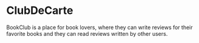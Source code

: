 # ClubDeCarte
BookClub is a place for book lovers, where
they can write reviews for their favorite books and they can read
reviews written by other users.
